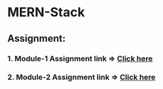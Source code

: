 # MERN-Stack

## Assignment:
### 1. Module-1 Assignment link => <a href="https://ramrachai.github.io/ostad-mern/module1/index.html"> Click here </a>
### 2. Module-2 Assignment link => <a href="https://ramrachai.github.io/ostad-mern/module2/index.html"> Click here </a>
